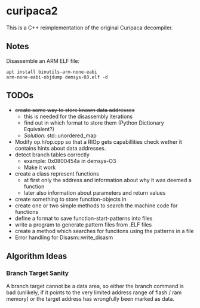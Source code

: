 # curipaca2

This is a C++ reimplementation of the original Curipaca decompiler.

## Notes
Disassemble an ARM ELF file:
```
apt install binutils-arm-none-eabi
arm-none-eabi-objdump demsys-O3.elf -d
```

## TODOs
- ~~create some way to store known data addresses~~
	- this is needed for the disassembly iterations
	- find out in which format to store them (Python Dictionary Equivalent?)
	- _Solution:_ std::unordered_map
- Modify op.h/op.cpp so that a RlOp gets capabillities check wether it contains
	hints about data addresses.
- detect branch tables correctly
	- example: 0x0800454a in demsys-O3
	- Make it work
- create a class represent functions
	- at first only the address and information about why it was deemed a function
	- later also information about parameters and return values
- create something to store function-objects in
- create one or two simple methods to search the machine code for functions
- define a format to save function-start-patterns into files
- write a program to generate pattern files from .ELF files
- create a method which searches for funcitons using the patterns in a file
- Error handling for Disasm::write_disasm


## Algorithm Ideas

### Branch Target Sanity
A branch target cannot be a data area, so either the branch command is bad (unlikely, if it points to the very limited address range of flash / ram memory) or the target address has wrongfully been marked as data.
